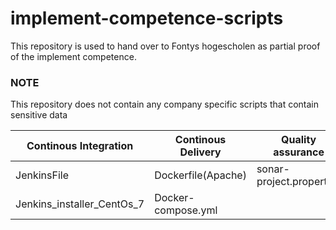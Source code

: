 # implement-competence-scripts

This repository is used to hand over to Fontys hogescholen as partial proof of the implement competence.
### NOTE
This repository does not contain any company specific scripts that contain sensitive data


Continous Integration  | Continous Delivery | Quality assurance
------------- | ------------- | -------------
JenkinsFile  | Dockerfile(Apache) | sonar-project.properties
Jenkins\_installer\_CentOs\_7  | Docker-compose.yml
